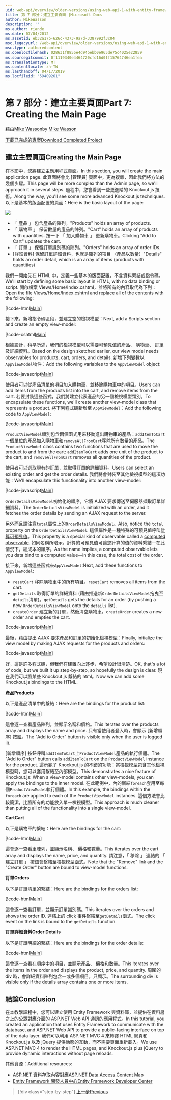 ```yaml
---
uid: web-api/overview/older-versions/using-web-api-1-with-entity-framework-5/using-web-api-with-entity-framework-part-7
title: 第 7 部分：建立主要頁面 |Microsoft Docs
author: MikeWasson
description: ''
ms.author: riande
ms.date: 07/04/2012
ms.assetid: eb32a17b-626c-4373-9a7d-3387992f3c04
msc.legacyurl: /web-api/overview/older-versions/using-web-api-1-with-entity-framework-5/using-web-api-with-entity-framework-part-7
msc.type: authoredcontent
ms.openlocfilehash: 028631f8855e4d94bebb0e965de75c4025e22859
ms.sourcegitcommit: 0f1119340e4464720cfd16d0ff15764746ea1fea
ms.translationtype: MT
ms.contentlocale: zh-TW
ms.lasthandoff: 04/17/2019
ms.locfileid: "59409261"
---
```

# <a name="part-7-creating-the-main-page"></a><span data-ttu-id="1270e-102">第 7 部分：建立主要頁面</span><span class="sxs-lookup"><span data-stu-id="1270e-102">Part 7: Creating the Main Page</span></span>

<span data-ttu-id="1270e-103">藉由[Mike Wasson](https://github.com/MikeWasson)</span><span class="sxs-lookup"><span data-stu-id="1270e-103">by [Mike Wasson](https://github.com/MikeWasson)</span></span>

[<span data-ttu-id="1270e-104">下載已完成的專案</span><span class="sxs-lookup"><span data-stu-id="1270e-104">Download Completed Project</span></span>](http://code.msdn.microsoft.com/ASP-NET-Web-API-with-afa30545)

## <a name="creating-the-main-page"></a><span data-ttu-id="1270e-105">建立主要頁面</span><span class="sxs-lookup"><span data-stu-id="1270e-105">Creating the Main Page</span></span>

<span data-ttu-id="1270e-106">在本節中，您將建立主應用程式頁面。</span><span class="sxs-lookup"><span data-stu-id="1270e-106">In this section, you will create the main application page.</span></span> <span data-ttu-id="1270e-107">此頁面將會比 [管理員] 頁面中，更為複雜，因此我們將方法的幾個步驟。</span><span class="sxs-lookup"><span data-stu-id="1270e-107">This page will be more complex than the Admin page, so we'll approach it in several steps.</span></span> <span data-ttu-id="1270e-108">過程中，您會看到一些更進階的 Knockout.js 技術。</span><span class="sxs-lookup"><span data-stu-id="1270e-108">Along the way, you'll see some more advanced Knockout.js techniques.</span></span> <span data-ttu-id="1270e-109">以下是基本的版面配置的頁面：</span><span class="sxs-lookup"><span data-stu-id="1270e-109">Here is the basic layout of the page:</span></span>

![](using-web-api-with-entity-framework-part-7/_static/image1.png)

- <span data-ttu-id="1270e-110">「 產品 」 包含產品的陣列。</span><span class="sxs-lookup"><span data-stu-id="1270e-110">"Products" holds an array of products.</span></span>
- <span data-ttu-id="1270e-111">「 購物車 」 保留數量的產品的陣列。</span><span class="sxs-lookup"><span data-stu-id="1270e-111">"Cart" holds an array of products with quantities.</span></span> <span data-ttu-id="1270e-112">按一下 「 加入購物車 」 更新購物車。</span><span class="sxs-lookup"><span data-stu-id="1270e-112">Clicking "Add to Cart" updates the cart.</span></span>
- <span data-ttu-id="1270e-113">「 訂單 」 保留訂單識別碼的陣列。</span><span class="sxs-lookup"><span data-stu-id="1270e-113">"Orders" holds an array of order IDs.</span></span>
- <span data-ttu-id="1270e-114">[詳細資料] 保留訂單詳細資料，也就是陣列的項目 （產品以數量）</span><span class="sxs-lookup"><span data-stu-id="1270e-114">"Details" holds an order detail, which is an array of items (products with quantities)</span></span>

<span data-ttu-id="1270e-115">我們一開始先在 HTML 中，定義一些基本的版面配置，不含資料繫結或指令碼。</span><span class="sxs-lookup"><span data-stu-id="1270e-115">We'll start by defining some basic layout in HTML, with no data binding or script.</span></span> <span data-ttu-id="1270e-116">開啟檔案 Views/Home/Index.cshtml，並將所有的內容取代為下列：</span><span class="sxs-lookup"><span data-stu-id="1270e-116">Open the file Views/Home/Index.cshtml and replace all of the contents with the following:</span></span>

[!code-html[Main](using-web-api-with-entity-framework-part-7/samples/sample1.html)]

<span data-ttu-id="1270e-117">接下來，新增指令碼區段，並建立空的檢視模型：</span><span class="sxs-lookup"><span data-stu-id="1270e-117">Next, add a Scripts section and create an empty view-model:</span></span>

[!code-cshtml[Main](using-web-api-with-entity-framework-part-7/samples/sample2.cshtml)]

<span data-ttu-id="1270e-118">根據設計，稍早所述，我們的檢視模型可以需要可預見值的產品、 購物車、 訂單及詳細資料。</span><span class="sxs-lookup"><span data-stu-id="1270e-118">Based on the design sketched earlier, our view model needs observables for products, cart, orders, and details.</span></span> <span data-ttu-id="1270e-119">新增下列變數以`AppViewModel`物件：</span><span class="sxs-lookup"><span data-stu-id="1270e-119">Add the following variables to the `AppViewModel` object:</span></span>

[!code-javascript[Main](using-web-api-with-entity-framework-part-7/samples/sample3.js)]

<span data-ttu-id="1270e-120">使用者可以從產品清單的項目加入購物車，並移除購物車中的項目。</span><span class="sxs-lookup"><span data-stu-id="1270e-120">Users can add items from the products list into the cart, and remove items from the cart.</span></span> <span data-ttu-id="1270e-121">若要封裝這些函式，我們將建立代表產品的另一個檢視模型類別。</span><span class="sxs-lookup"><span data-stu-id="1270e-121">To encapsulate these functions, we'll create another view-model class that represents a product.</span></span> <span data-ttu-id="1270e-122">將下列程式碼新增至 `AppViewModel`：</span><span class="sxs-lookup"><span data-stu-id="1270e-122">Add the following code to `AppViewModel`:</span></span>

[!code-javascript[Main](using-web-api-with-entity-framework-part-7/samples/sample4.js?highlight=4)]

<span data-ttu-id="1270e-123">`ProductViewModel`類別包含兩個函式用來移動進出購物車的產品：`addItemToCart`一個單位的產品加入購物車和`removeAllFromCart`移除所有數量的產品。</span><span class="sxs-lookup"><span data-stu-id="1270e-123">The `ProductViewModel` class contains two functions that are used to move the product to and from the cart: `addItemToCart` adds one unit of the product to the cart, and `removeAllFromCart` removes all quantities of the product.</span></span>

<span data-ttu-id="1270e-124">使用者可以選取現有的訂單，並取得訂單的詳細資料。</span><span class="sxs-lookup"><span data-stu-id="1270e-124">Users can select an existing order and get the order details.</span></span> <span data-ttu-id="1270e-125">我們將會封裝至其他檢視模型的這項功能：</span><span class="sxs-lookup"><span data-stu-id="1270e-125">We'll encapsulate this functionality into another view-model:</span></span>

[!code-javascript[Main](using-web-api-with-entity-framework-part-7/samples/sample5.js?highlight=4)]

<span data-ttu-id="1270e-126">`OrderDetailsViewModel`初始化的順序，它將 AJAX 要求傳送至伺服器擷取訂單詳細資料。</span><span class="sxs-lookup"><span data-stu-id="1270e-126">The `OrderDetailsViewModel` is initialized with an order, and it fetches the order details by sending an AJAX request to the server.</span></span>

<span data-ttu-id="1270e-127">另外而且請注意`total`屬性上的`OrderDetailsViewModel`。</span><span class="sxs-lookup"><span data-stu-id="1270e-127">Also, notice the `total` property on the `OrderDetailsViewModel`.</span></span> <span data-ttu-id="1270e-128">這個屬性是一種特殊的可預見值呼叫[計算可預見值](http://knockoutjs.com/documentation/computedObservables.html)。</span><span class="sxs-lookup"><span data-stu-id="1270e-128">This property is a special kind of observable called a [computed observable](http://knockoutjs.com/documentation/computedObservables.html).</span></span> <span data-ttu-id="1270e-129">如同名稱所暗示，計算的可預見值可讓您計算的值的資料繫結&#8212;在此情況下，總成本的順序。</span><span class="sxs-lookup"><span data-stu-id="1270e-129">As the name implies, a computed observable lets you data bind to a computed value&#8212;in this case, the total cost of the order.</span></span>

<span data-ttu-id="1270e-130">接下來，新增這些函式來`AppViewModel`:</span><span class="sxs-lookup"><span data-stu-id="1270e-130">Next, add these functions to `AppViewModel`:</span></span>

- <span data-ttu-id="1270e-131">`resetCart` 移除購物車中的所有項目。</span><span class="sxs-lookup"><span data-stu-id="1270e-131">`resetCart` removes all items from the cart.</span></span>
- <span data-ttu-id="1270e-132">`getDetails` 取得訂單的詳細資料 (藉由推送新`OrderDetailsViewModel`拖曳至`details`清單)。</span><span class="sxs-lookup"><span data-stu-id="1270e-132">`getDetails` gets the details for an order (by pushing a new `OrderDetailsViewModel` onto the `details` list).</span></span>
- <span data-ttu-id="1270e-133">`createOrder` 建立新的訂單，然後清空購物車。</span><span class="sxs-lookup"><span data-stu-id="1270e-133">`createOrder` creates a new order and empties the cart.</span></span>


[!code-javascript[Main](using-web-api-with-entity-framework-part-7/samples/sample6.js?highlight=4)]

<span data-ttu-id="1270e-134">最後，藉由提出 AJAX 要求產品和訂單的初始化檢視模型：</span><span class="sxs-lookup"><span data-stu-id="1270e-134">Finally, initialize the view model by making AJAX requests for the products and orders:</span></span>

[!code-javascript[Main](using-web-api-with-entity-framework-part-7/samples/sample7.js)]

<span data-ttu-id="1270e-135">好，這是許多程式碼，但我們在建置向上逐步，希望設計很清楚。</span><span class="sxs-lookup"><span data-stu-id="1270e-135">OK, that's a lot of code, but we built it up step-by-step, so hopefully the design is clear.</span></span> <span data-ttu-id="1270e-136">現在我們可以將某些 Knockout.js 繫結的 html。</span><span class="sxs-lookup"><span data-stu-id="1270e-136">Now we can add some Knockout.js bindings to the HTML.</span></span>

<span data-ttu-id="1270e-137">**產品**</span><span class="sxs-lookup"><span data-stu-id="1270e-137">**Products**</span></span>

<span data-ttu-id="1270e-138">以下是產品清單中的繫結：</span><span class="sxs-lookup"><span data-stu-id="1270e-138">Here are the bindings for the product list:</span></span>

[!code-html[Main](using-web-api-with-entity-framework-part-7/samples/sample8.html)]

<span data-ttu-id="1270e-139">這會逐一查看產品陣列，並顯示名稱和價格。</span><span class="sxs-lookup"><span data-stu-id="1270e-139">This iterates over the products array and displays the name and price.</span></span> <span data-ttu-id="1270e-140">只有當使用者登入時，會顯示 [新增順序] 按鈕。</span><span class="sxs-lookup"><span data-stu-id="1270e-140">The "Add to Order" button is visible only when the user is logged in.</span></span>

<span data-ttu-id="1270e-141">[新增順序] 按鈕呼叫`addItemToCart`上`ProductViewModel`產品的執行個體。</span><span class="sxs-lookup"><span data-stu-id="1270e-141">The "Add to Order" button calls `addItemToCart` on the `ProductViewModel` instance for the product.</span></span> <span data-ttu-id="1270e-142">這示範了 Knockout.js 的不錯的功能：當檢視模型包含其他檢視模型時，您可以套用繫結至內部模型。</span><span class="sxs-lookup"><span data-stu-id="1270e-142">This demonstrates a nice feature of Knockout.js: When a view-model contains other view-models, you can apply the bindings to the inner model.</span></span> <span data-ttu-id="1270e-143">在此範例中，內的繫結`foreach`套用至每個`ProductViewModel`執行個體。</span><span class="sxs-lookup"><span data-stu-id="1270e-143">In this example, the bindings within the `foreach` are applied to each of the `ProductViewModel` instances.</span></span> <span data-ttu-id="1270e-144">這個方法會比較簡潔，比將所有的功能放入單一檢視模型。</span><span class="sxs-lookup"><span data-stu-id="1270e-144">This approach is much cleaner than putting all of the functionality into a single view-model.</span></span>

<span data-ttu-id="1270e-145">**Cart**</span><span class="sxs-lookup"><span data-stu-id="1270e-145">**Cart**</span></span>

<span data-ttu-id="1270e-146">以下是購物車的繫結：</span><span class="sxs-lookup"><span data-stu-id="1270e-146">Here are the bindings for the cart:</span></span>

[!code-html[Main](using-web-api-with-entity-framework-part-7/samples/sample9.html)]

<span data-ttu-id="1270e-147">這會逐一查看車陣列，並顯示名稱、 價格和數量。</span><span class="sxs-lookup"><span data-stu-id="1270e-147">This iterates over the cart array and displays the name, price, and quantity.</span></span> <span data-ttu-id="1270e-148">請注意，「 移除 」 連結的 「 建立訂單 」 按鈕會繫結至檢視模型函式。</span><span class="sxs-lookup"><span data-stu-id="1270e-148">Note that the "Remove" link and the "Create Order" button are bound to view-model functions.</span></span>

<span data-ttu-id="1270e-149">**訂單**</span><span class="sxs-lookup"><span data-stu-id="1270e-149">**Orders**</span></span>

<span data-ttu-id="1270e-150">以下是訂單清單的繫結：</span><span class="sxs-lookup"><span data-stu-id="1270e-150">Here are the bindings for the orders list:</span></span>

[!code-html[Main](using-web-api-with-entity-framework-part-7/samples/sample10.html)]

<span data-ttu-id="1270e-151">這會逐一查看訂單，並顯示訂單識別碼。</span><span class="sxs-lookup"><span data-stu-id="1270e-151">This iterates over the orders and shows the order ID.</span></span> <span data-ttu-id="1270e-152">連結上的 click 事件繫結至`getDetails`函式。</span><span class="sxs-lookup"><span data-stu-id="1270e-152">The click event on the link is bound to the `getDetails` function.</span></span>

<span data-ttu-id="1270e-153">**訂單詳細資料**</span><span class="sxs-lookup"><span data-stu-id="1270e-153">**Order Details**</span></span>

<span data-ttu-id="1270e-154">以下是訂單明細的繫結：</span><span class="sxs-lookup"><span data-stu-id="1270e-154">Here are the bindings for the order details:</span></span>

[!code-html[Main](using-web-api-with-entity-framework-part-7/samples/sample11.html)]

<span data-ttu-id="1270e-155">這會逐一查看在順序中的項目，並顯示產品、 價格和數量。</span><span class="sxs-lookup"><span data-stu-id="1270e-155">This iterates over the items in the order and displays the product, price, and quantity.</span></span> <span data-ttu-id="1270e-156">周圍的 div 時，會詳細資料陣列包含一或多個項目，只顯示。</span><span class="sxs-lookup"><span data-stu-id="1270e-156">The surrounding div is visible only if the details array contains one or more items.</span></span>

## <a name="conclusion"></a><span data-ttu-id="1270e-157">結論</span><span class="sxs-lookup"><span data-stu-id="1270e-157">Conclusion</span></span>

<span data-ttu-id="1270e-158">在本教學課程中，您可以建立使用 Entity Framework 與資料庫，並提供在資料層之上的公眾對應介面的 ASP.NET Web API 通訊的應用程式。</span><span class="sxs-lookup"><span data-stu-id="1270e-158">In this tutorial, you created an application that uses Entity Framework to communicate with the database, and ASP.NET Web API to provide a public-facing interface on top of the data layer.</span></span> <span data-ttu-id="1270e-159">我們可以利用 ASP.NET MVC 4 來轉譯 HTML 網頁和 Knockout.js 以及 jQuery 提供動態的互動，而不需要頁面重新載入。</span><span class="sxs-lookup"><span data-stu-id="1270e-159">We use ASP.NET MVC 4 to render the HTML pages, and Knockout.js plus jQuery to provide dynamic interactions without page reloads.</span></span>

<span data-ttu-id="1270e-160">其他資源：</span><span class="sxs-lookup"><span data-stu-id="1270e-160">Additional resources:</span></span>

- [<span data-ttu-id="1270e-161">ASP.NET 資料存取內容對應</span><span class="sxs-lookup"><span data-stu-id="1270e-161">ASP.NET Data Access Content Map</span></span>](https://msdn.microsoft.com/library/6759sth4.aspx)
- [<span data-ttu-id="1270e-162">Entity Framework 開發人員中心</span><span class="sxs-lookup"><span data-stu-id="1270e-162">Entity Framework Developer Center</span></span>](https://msdn.microsoft.com/data/ef)

> [!div class="step-by-step"]
> [<span data-ttu-id="1270e-163">上一步</span><span class="sxs-lookup"><span data-stu-id="1270e-163">Previous</span></span>](using-web-api-with-entity-framework-part-6.md)
